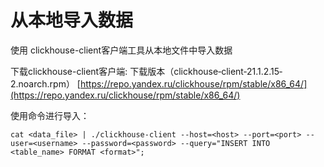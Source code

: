 # 从本地导入数据

使用 clickhouse-client客户端工具从本地文件中导入数据

下载clickhouse-client客户端:
下载版本（clickhouse‐client‐21.1.2.15‐2.noarch.rpm）
[https://repo.yandex.ru/clickhouse/rpm/stable/x86_64/](https://repo.yandex.ru/clickhouse/rpm/stable/x86_64/)

使用命令进行导入：
```
cat <data_file> | ./clickhouse-client --host=<host> --port=<port> --user=<username> --password=<password> --query="INSERT INTO <table_name> FORMAT <format>";
```




